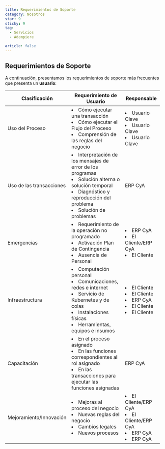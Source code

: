 ```yaml
---
title: Requerimientos de Soporte
category: Nosotros
star: 9
sticky: 9
tag:
  - Servicios
  - Adempiere

article: false
---
```


## Requerimientos de Soporte

A continuación, presentamos los requerimientos de soporte más frecuentes que presenta un **usuario**:

Clasificación | Requerimiento de Usuario | Responsable
-- | -- | --
Uso del Proceso | <li>Cómo ejecutar una transacción</li> <li>Cómo ejecutar el Flujo del Proceso</li> <li>Comprensión de las reglas del negocio</li> | <li>Usuario Clave</li> <li>Usuario Clave</li> <li>Usuario Clave </li>
Uso de las transacciones | <li>Interpretación de los mensajes de error de los programas</li> <li>Solución alterna o solución temporal</li> <li>Diagnóstico y reproducción del problema</li> <li>Solución de problemas</li> | ERP CyA
Emergencias | <li>Requerimiento de la operación no programado</li> <li>Activación Plan de Contingencia</li> <li>Ausencia de Personal</li> | <li>ERP CyA</li> <li>El Cliente/ERP CyA</li> <li>El Cliente</li>
Infraestructura | <li>Computación personal</li> <li>Comunicaciones, redes e internet</li> <li>Servicio de Kubernetes y de colas</li> <li>Instalaciones físicas</li> <li>Herramientas, equipos e insumos</li> | <li>El Cliente</li> <li>El Cliente</li> <li>ERP CyA</li> <li>El Cliente</li> <li>El Cliente</li>
Capacitación | <li>En el proceso asignado</li> <li>En las funciones correspondientes al rol asignado</li> <li>En las transacciones para ejecutar las funciones asignadas</li> | ERP CyA
Mejoramiento/Innovación | <li>Mejoras al proceso del negocio</li> <li>Nuevas reglas del negocio</li> <li>Cambios legales</li> <li>Nuevos procesos</li> | <li>El Cliente/ERP CyA</li> <li>El Cliente/ERP CyA</li> <li>ERP CyA</li> <li>ERP CyA</li> |
